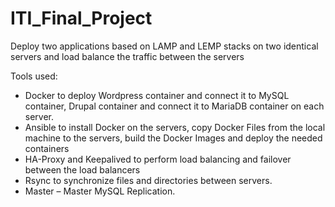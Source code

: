 # ITI_Final_Project

Deploy two applications based on LAMP and LEMP stacks on two
identical servers and load balance the traffic between the servers

Tools used:
- Docker to deploy Wordpress container and connect it to MySQL
container, Drupal container and connect it to MariaDB container on
each server.
- Ansible to install Docker on the servers, copy Docker Files from the
local machine to the servers, build the Docker Images and deploy the
needed containers
- HA-Proxy and Keepalived to perform load balancing and failover
between the load balancers
- Rsync to synchronize files and directories between servers.
- Master – Master MySQL Replication.
